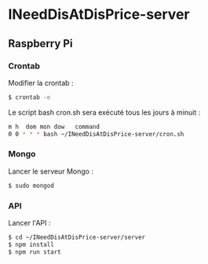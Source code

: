 # INeedDisAtDisPrice-server

## Raspberry Pi

### Crontab

Modifier la crontab :

```bash
$ crontab -e
```

Le script bash cron.sh sera exécuté tous les jours à minuit :

```bash
m h  dom mon dow   command
0 0 * * * bash ~/INeedDisAtDisPrice-server/cron.sh
```

### Mongo

Lancer le serveur Mongo :

```bash
$ sudo mongod
```

### API

Lancer l'API :

```bash
$ cd ~/INeedDisAtDisPrice-server/server
$ npm install
$ npm run start
```

